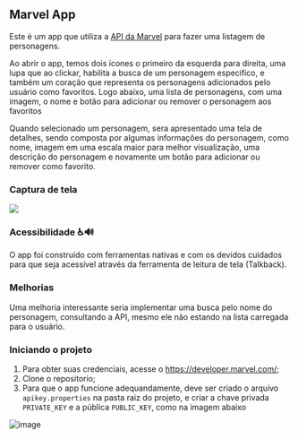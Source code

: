 ## Marvel App

Este é um app que utiliza a [API da Marvel](https://developer.marvel.com/docs#!/public/getCreatorCollection_get_0) para fazer uma listagem de personagens.

Ao abrir o app, temos dois ícones o primeiro da esquerda para direita, uma lupa que ao clickar, habilita a busca de um personagem especifico, e também um coração que representa os personagens adicionados pelo usuário como favoritos.
Logo abaixo, uma lista de personagens, com uma imagem, o nome e botão para adicionar ou remover o personagem aos favoritos

Quando selecionado um personagem, sera apresentado uma tela de detalhes, sendo composta por algumas informações do personagem, como nome, imagem em uma escala maior para melhor visualização, uma descrição do personagem e novamente um botão para adicionar ou remover como favorito. 

### Captura de tela
![](https://user-images.githubusercontent.com/40353202/192664444-f43361e6-7e0a-4c3b-8a0e-6b06e302f505.png)

### Acessibilidade ♿️🔊
O app foi construído com ferramentas nativas e com os devidos cuidados para que seja acessível através da ferramenta de leitura de tela (Talkback).

### Melhorias

Uma melhoria interessante seria implementar uma busca pelo nome do personagem, consultando a API, mesmo ele não estando na lista carregada para o usuário.

### Iniciando o projeto

1. Para obter suas credenciais, acesse o https://developer.marvel.com/;
2. Clone o repositorio;
3. Para que o app funcione adequandamente, deve ser criado o arquivo `apikey.properties` na pasta raiz do projeto, e criar a chave privada `PRIVATE_KEY` e a pública `PUBLIC_KEY`, como na imagem abaixo 


![image](https://user-images.githubusercontent.com/40353202/192672548-0315d210-0d83-4a8f-a650-70034e56e415.png)
